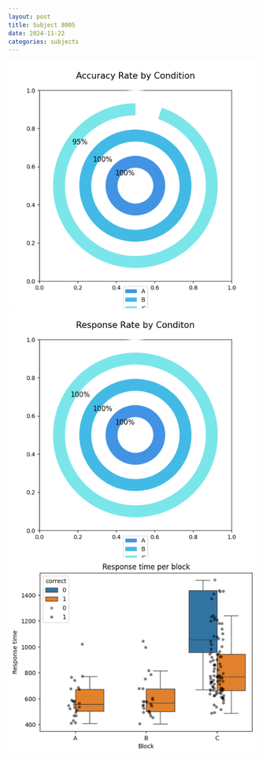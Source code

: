 ```yaml
---
layout: post
title: Subject 8005
date: 2024-11-22
categories: subjects
---
```


![](data/8005/run-7/8005_accuracy_rate.png)
![](data/8005/run-7/8005_response_rate.png)
![](data/8005/run-7/8005_rt.png)
